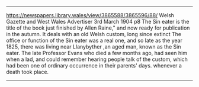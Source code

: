 
---

https://newspapers.library.wales/view/3865588/3865596/88/
Welsh Gazette and West Wales Advertiser
3rd March 1904
p8
The Sin eater is the title of the book just finished by Allen Raine," and now ready for publication in the autumn. It deals with an old Welsh custom, long since extinct The office or function of the Sin eater was a real one, and so late as the year 1825, there was living near Llanybyther ,an aged man, known as the Sin eater. The late Professor Evans who died a few months ago, had seen him when a lad, and could remember hearing people talk of the custom, which had been one of ordinary occurrence in their parents' days. whenever a death took place.

---


